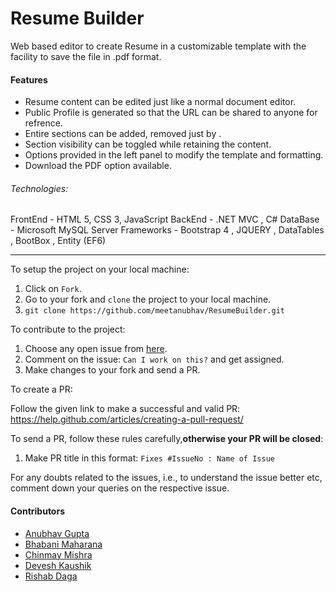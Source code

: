 # Resume Builder

Web based editor to create Resume in a customizable template with the facility to save the file in .pdf format.

#### Features
- Resume content can be edited just like a normal document editor.
- Public Profile is generated so that the URL can be shared to anyone for refrence.
- Entire sections can be added, removed just by .
- Section visibility can be toggled while retaining the content.
- Options provided in the left panel to modify the template and formatting.
- Download the PDF option available.

###### Technologies: 
FrontEnd - HTML 5, CSS 3, JavaScript 
BackEnd - .NET MVC , C#
DataBase - Microsoft MySQL Server
Frameworks - Bootstrap 4 , JQUERY , DataTables , BootBox , Entity (EF6)

----------------------------------------------------------------------------------------------------------------
To setup the project on your local machine:

1. Click on `Fork`.
2. Go to your fork and `clone` the project to your local machine.
3. `git clone https://github.com/meetanubhav/ResumeBuilder.git`

To contribute to the project:

1. Choose any open issue from [here](https://github.com/meetanubhav/ResumeBuilder/issues). 
2. Comment on the issue: `Can I work on this?` and get assigned.
3. Make changes to your fork and send a PR.

To create a PR:

Follow the given link to make a successful and valid PR: https://help.github.com/articles/creating-a-pull-request/

To send a PR, follow these rules carefully,**otherwise your PR will be closed**:

1. Make PR title in this format: `Fixes #IssueNo : Name of Issue`

For any doubts related to the issues, i.e., to understand the issue better etc, comment down your queries on the respective issue.




#### Contributors 
- [Anubhav Gupta](https://github.com/meetanubhav)
- [Bhabani Maharana](https://github.com/bhabani-maharana)
- [Chinmay Mishra](https://github.com/chinmaymishra522)
- [Devesh Kaushik](https://github.com/deveshkau)
- [Rishab Daga](https://github.com/rishabdaga)